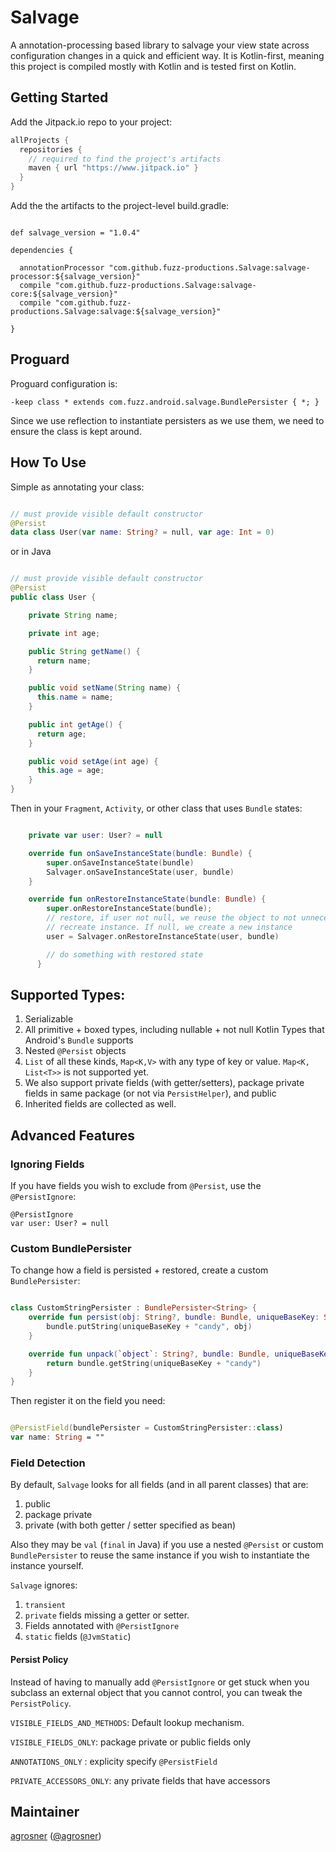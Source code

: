 # Salvage
A annotation-processing based library to salvage your view state across configuration changes in a quick and efficient way. It is Kotlin-first, meaning this project is compiled mostly with Kotlin and is tested first on Kotlin.

## Getting Started

Add the Jitpack.io repo to your project:
```groovy
allProjects {
  repositories {
    // required to find the project's artifacts
    maven { url "https://www.jitpack.io" }
  }
}
```

Add the the artifacts to the project-level build.gradle:

```

def salvage_version = "1.0.4"

dependencies {

  annotationProcessor "com.github.fuzz-productions.Salvage:salvage-processor:${salvage_version}"
  compile "com.github.fuzz-productions.Salvage:salvage-core:${salvage_version}"
  compile "com.github.fuzz-productions.Salvage:salvage:${salvage_version}"

}

```

## Proguard

Proguard configuration is:

```
-keep class * extends com.fuzz.android.salvage.BundlePersister { *; }
```
Since we use reflection to instantiate persisters as we use them, we need to ensure
the class is kept around.

## How To Use

Simple as annotating your class:

```kotlin

// must provide visible default constructor
@Persist
data class User(var name: String? = null, var age: Int = 0)

```

or in Java
```java

// must provide visible default constructor
@Persist
public class User {

    private String name;

    private int age;

    public String getName() {
      return name;
    }

    public void setName(String name) {
      this.name = name;
    }

    public int getAge() {
      return age;
    }

    public void setAge(int age) {
      this.age = age;
    }
}

```

Then in your `Fragment`, `Activity`, or other class that uses `Bundle` states:

```kotlin

    private var user: User? = null

    override fun onSaveInstanceState(bundle: Bundle) {
        super.onSaveInstanceState(bundle)
        Salvager.onSaveInstanceState(user, bundle)
    }

    override fun onRestoreInstanceState(bundle: Bundle) {
        super.onRestoreInstanceState(bundle);
        // restore, if user not null, we reuse the object to not unnecessarily
        // recreate instance. If null, we create a new instance
        user = Salvager.onRestoreInstanceState(user, bundle)

        // do something with restored state
      }
```

## Supported Types:

1. Serializable
2. All primitive + boxed types, including nullable + not null Kotlin Types that Android's `Bundle` supports
3. Nested `@Persist` objects
3. `List` of all these kinds, `Map<K,V>` with any type of key or value. `Map<K, List<T>>` is not supported yet.
4. We also support private fields (with getter/setters), package private fields in same package (or not via `PersistHelper`), and public
5. Inherited fields are collected as well.

## Advanced Features

### Ignoring Fields

If you have fields you wish to exclude from `@Persist`, use the `@PersistIgnore`:

```
@PersistIgnore
var user: User? = null
```

### Custom BundlePersister

To change how a field is persisted + restored, create a custom `BundlePersister`:

```kotlin

class CustomStringPersister : BundlePersister<String> {
    override fun persist(obj: String?, bundle: Bundle, uniqueBaseKey: String) {
        bundle.putString(uniqueBaseKey + "candy", obj)
    }

    override fun unpack(`object`: String?, bundle: Bundle, uniqueBaseKey: String): String {
        return bundle.getString(uniqueBaseKey + "candy")
    }
}

```

Then register it on the field you need:

```kotlin

@PersistField(bundlePersister = CustomStringPersister::class)
var name: String = ""

```

### Field Detection

By default, `Salvage` looks for all fields (and in all parent classes) that are:
  1. public
  2. package private
  3. private (with both getter / setter specified as bean)

Also they may be `val` (`final` in Java) if you use a nested `@Persist` or
custom `BundlePersister` to reuse the same instance if you wish to instantiate
the instance yourself.

`Salvage` ignores:
  1. `transient`
  2. `private` fields missing a getter or setter.
  3. Fields annotated with `@PersistIgnore`
  4. `static` fields (`@JvmStatic`)

#### Persist Policy

Instead of having to manually add `@PersistIgnore` or get stuck when you subclass an external object that you cannot control, you can tweak the `PersistPolicy`.

  `VISIBLE_FIELDS_AND_METHODS`: Default lookup mechanism.

  `VISIBLE_FIELDS_ONLY`: package private or public fields only

  `ANNOTATIONS_ONLY` : explicity specify `@PersistField`

  `PRIVATE_ACCESSORS_ONLY`: any private fields that have accessors

## Maintainer
[agrosner](https://github.com/agrosner) ([@agrosner](https://www.twitter.com/agrosner))
